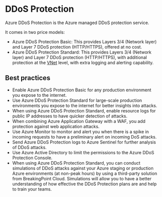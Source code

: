# DDoS Protection

Azure DDoS Protection is the Azure managed DDoS protection service.

It comes in two price models:

* Azure DDoS Protection Basic: This provides Layers 3/4 (Network layer) and Layer 7 DDoS protection (HTTP/HTTPS), offered at no cost.
* Azure DDoS Protection Standard: This provides Layers 3/4 (Network layer) and Layer 7 DDoS protection (HTTP/HTTPS), with additional protection at the [VNet](vnet.md) level, with extra logging and alerting capability.

## Best practices

* Enable Azure DDoS Protection Basic for any production environment you expose to the internet.
* Use Azure DDoS Protection Standard for large-scale production environments you expose to the internet for better insights into attacks.
* When using Azure DDoS Protection Standard, enable resource logs for public IP addresses to have quicker detection of attacks.
* When combining Azure Application Gateway with a WAF, you add protection against web application attacks.
* Use Azure Monitor to monitor and alert you when there is a spike in incoming requests to have a preliminary alert on incoming DoS attacks.
* Send Azure DDoS Protection logs to Azure Sentinel for further analysis of DDoS attacks.
* Use Azure Active Directory to limit the permissions to the Azure DDoS Protection Console.
* When using Azure DDoS Protection Standard, you can conduct simulations of DDoS attacks against your Azure staging or production Azure environments (at non-peak hours) by using a third-party solution from BreakingPoint Cloud. Simulations will allow you to have a better understanding of how effective the DDoS Protection plans are and help to train your teams.
